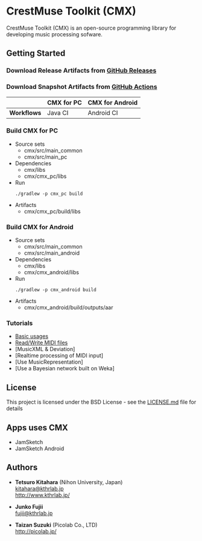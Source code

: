 # CrestMuse Toolkit (CMX)

CrestMuse Toolkit (CMX) is an open-source programming library for developing music processing sofware.

## Getting Started

### Download Release Artifacts from [GitHub Releases](https://github.com/kitaharalab/cmx/releases)

### Download Snapshot Artifacts from [GitHub Actions](https://github.com/kitaharalab/cmx/actions)

|  | CMX for PC | CMX for Android |
| --- | --- | --- |
| **Workflows** | Java CI | Android CI |

### Build CMX for PC

* Source sets
  * cmx/src/main_common
  * cmx/src/main_pc
* Dependencies
  * cmx/libs
  * cmx/cmx_pc/libs
* Run
  ```
  ./gradlew -p cmx_pc build
  ```
* Artifacts
  * cmx/cmx_pc/build/libs

### Build CMX for Android

* Source sets
  * cmx/src/main_common
  * cmx/src/main_android
* Dependencies
  * cmx/libs
  * cmx/cmx_android/libs
* Run
  ```
  ./gradlew -p cmx_android build
  ```
* Artifacts
  * cmx/cmx_android/build/outputs/aar

### Tutorials

* [Basic usages](tutorials/basic_usages.md)
* [Read/Write MIDI files](tutorials/read_write_midi.md)
* [MusicXML & Deviation]
* [Realtime processing of MIDI input]<!--(tutorials/realtime_processing.md)-->
* [Use MusicRepresentation]<!--(tutorials/music_representation.md)-->
* [Use a Bayesian network built on Weka]<!--(tutorials/bayesian_network.md)-->

## License

This project is licensed under the BSD License - see the [LICENSE.md](LICENSE.md) file for details

## Apps uses CMX

* JamSketch
* JamSketch Android

## Authors

* **Tetsuro Kitahara** (Nihon University, Japan)  
kitahara@kthrlab.jp  
http://www.kthrlab.jp/

* **Junko Fujii**  
fujii@kthrlab.jp

* **Taizan Suzuki** (Picolab Co., LTD)  
http://picolab.jp/

<!-- See also the list of [contributors](contributors.md) who participated in this project. -->